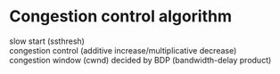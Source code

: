 # Congestion control algorithm
slow start (ssthresh)  
congestion control (additive increase/multiplicative decrease)  
congestion window (cwnd) decided by BDP (bandwidth-delay product)  